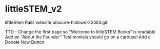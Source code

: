 # littleSTEM_v2
littleStem Rails website
obscure-hollows-22083.git

TTD - 
Change the first page so "Welcome to littleSTEM Books" is readable
Add an "About the Founder"
Testimonials should go on a carousel
Add a Donate Now Button
